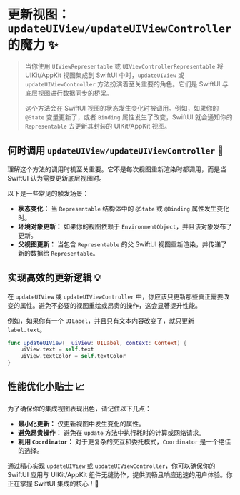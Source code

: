 ﻿# 更新视图：`updateUIView/updateUIViewController` 的魔力 ✨

> 当你使用 `UIViewRepresentable` 或 `UIViewControllerRepresentable` 将 UIKit/AppKit 视图集成到 SwiftUI 中时，`updateUIView` 或 `updateUIViewController` 方法扮演着至关重要的角色。它们是 SwiftUI 与底层视图进行数据同步的桥梁。
>
> 这个方法会在 SwiftUI 视图的状态发生变化时被调用。例如，如果你的 `@State` 变量更新了，或者 `Binding` 属性发生了改变，SwiftUI 就会通知你的 `Representable` 去更新其封装的 UIKit/AppKit 视图。

## 何时调用 `updateUIView/updateUIViewController` 🚀

理解这个方法的调用时机至关重要。它不是每次视图重新渲染时都调用，而是当 SwiftUI 认为需要更新底层视图时。

以下是一些常见的触发场景：

*   **状态变化：** 当 `Representable` 结构体中的 `@State` 或 `@Binding` 属性发生变化时。
*   **环境对象更新：** 如果你的视图依赖于 `EnvironmentObject`，并且该对象发布了更新。
*   **父视图更新：** 当包含 `Representable` 的父 SwiftUI 视图重新渲染，并传递了新的数据给 `Representable`。

## 实现高效的更新逻辑 💡

在 `updateUIView` 或 `updateUIViewController` 中，你应该只更新那些真正需要改变的属性。避免不必要的视图重绘或昂贵的操作，这会显著提升性能。

例如，如果你有一个 `UILabel`，并且只有文本内容改变了，就只更新 `label.text`。

```swift
func updateUIView(_ uiView: UILabel, context: Context) {
    uiView.text = self.text
    uiView.textColor = self.textColor
}
```

## 性能优化小贴士 📈

为了确保你的集成视图表现出色，请记住以下几点：

*   **最小化更新：** 仅更新视图中发生变化的属性。
*   **避免昂贵操作：** 避免在 `update` 方法中执行耗时的计算或网络请求。
*   **利用 `Coordinator`：** 对于更复杂的交互和委托模式，`Coordinator` 是一个绝佳的选择。

通过精心实现 `updateUIView` 或 `updateUIViewController`，你可以确保你的 SwiftUI 应用与 UIKit/AppKit 组件无缝协作，提供流畅且响应迅速的用户体验。你正在掌握 SwiftUI 集成的核心！🥳


